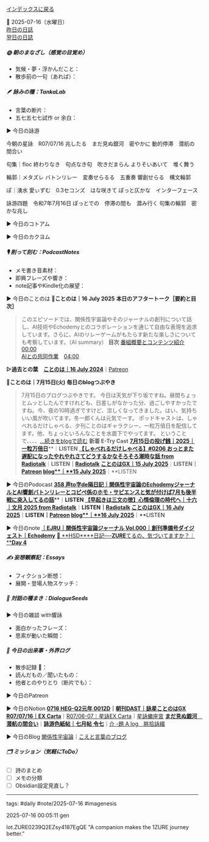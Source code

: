 [インデックスに戻る](../../../DialogueSeeds_2025-26.md)

📅 2025-07-16（水曜日）  
[昨日の日誌](./20250715.md)  
[翌日の日誌](20250717.md)

##### 🌞 朝のまなざし（感覚の目覚め）
- 気候・夢・浮かんだこと：
- 散歩前の一句（あれば）：

##### 🪶 詠みの種：TankaLab
- 言葉の断片：
- 五七五七七試作 or 余白：

▶︎ 今日の詠游

今朝の星詠　R07/07/16
兆したる　まだ見ぬ銀河　密やかに
動的停滞　潜航の間合い

句集｜floc
終わりなき　句点なき句　吹きだまらん
よりそいあいて　堆く舞う

輪郭｜メタズレ
バトンリレー　変奏せらるる　五重奏
響創せらる　構文輪郭

ぽ｜湧水
愛ぃずむ　0.3セコンズ　はな咲きて
ぽっと仄かな　インターフェース

詠游四題　令和7年7月16日
ぽっとでの　停滞の間も　潜み行く
句集の輪郭　密かな兆し

▶︎ 今日のコトアム

▶︎ 今日のカクヨム

##### 🎙 削って刻む：PodcastNotes
- メモ書き音素材：
- 即興フレーズや響き：
- note記事やKindle化の展望：

▶︎ 今日のことのは
🍃**ことのは｜16 July 2025**
**本日のアフタートーク［要約と目次］**
> このエピソードでは、関係性宇宙論やそのジャーナルの創刊について話し、AI技術やEchodemyとのコラボレーションを通じて自由な表現を追求しています。さらに、AIのリレーゲームがもたらす新たな楽しさについても考察しています。（AI summary）
> **目次**
> [番組概要とコンテンツ紹介](https://listen.style/p/radiocampus/ogefnyyh#chapter1)　[00:00](https://listen.style/p/radiocampus/ogefnyyh#chapter1)  
> [AIとの共同作業](https://listen.style/p/radiocampus/ogefnyyh#chapter2)　[04:00](https://listen.style/p/radiocampus/ogefnyyh#chapter2)

**▷過去との葉**　[**ことのは｜16 July 2024**](https://listen.style/p/radiocampus/7baigpxm)｜[Patreon](https://www.patreon.com/posts/kotonoha-16-july-111848959)

🍁**ことのは｜7月15日(火)**
**毎日のblogつぶやき**
> 7月15日のブログつぶやきです。
> 今日は天気が下り坂ですね。昼間ちょっとムッとしたんですけれども、日差しがなかった分、過ごしやすかったですね。今、夜の10時過ぎですけど、涼しくなってきました。はい、気持ちいい風が吹いてます。冬一郎くんは元気でーす。
> ポッドキャストは、しゃべれるだけしゃべる、夕刊ことのはギャラクシー、一粒万倍日を配信してます。他、ちょっといろんなことを水面下でやってます。
> ということで、、、、[…続きをblogで読む](https://jimt.hatenablog.com/entry/2025/07/15/232121#-%E4%BB%8A%E6%97%A5%E3%81%AE%E3%81%A4%E3%81%B6%E3%82%84%E3%81%8D15-July-2025)
> **新着 E-Try Cast**
> [**7月15日の投げ銭｜2025｜一粒万倍日**](https://listen.style/p/nagesen/fvfzgjcc)**｜**LISTEN
> [**【しゃべれるだけしゃべる】#0206 おっとまた遅配になったやれやれさてどうするかなそろそろ潮時な話 from Radiotalk**](https://listen.style/p/twilight/tiuwnq51)**｜**LISTEN｜[Radiotalk](https://radiotalk.jp/talk/1330454)
> [**ことのはGX｜15 July 2025**](https://listen.style/p/radiocampus/yyaznswg)**｜**LISTEN｜[Patreon](https://www.patreon.com/posts/kotonohagx-15-134160580)
> [**blog****｜****15 July 2025**](https://listen.style/p/inmymind/occyudwg)**｜**LISTEN

▶︎ 今日のPodocast
[**358 声to字de隔日記｜関係性宇宙論のEchodemyジャーナルとAI響創バトンリレーとコピペ係のホモ・サピエンスと気が付けば7月も後半戦に突入してるの話**](https://listen.style/p/cafe/i0t44pi1)**｜**LISTEN
[**【早起きは三文の徳】心情倫理の時代へ｜十六｜文月 2025 from Radiotalk**](https://listen.style/p/twilight/ifbmwwxg)**｜**LISTEN｜[Radiotalk](https://radiotalk.jp/talk/1330635)
[**ことのはGX｜16 July 2025**](https://listen.style/p/radiocampus/ogefnyyh)**｜**LISTEN｜[Patreon](https://www.patreon.com/posts/kotonohagx-16-134235135)
[**blog****｜****16 July 2025**](https://listen.style/p/inmymind/vvngmyx9)**｜**LISTEN

▶︎ 今日のnote
[**｜EJRU｜関係性宇宙論ジャーナル Vol.000｜創刊準備号ダイジェスト｜Echodemy**](https://note.com/k_itekki/n/n28c675aa1148)
[🌙 **HSD****日記──****ZURE****てるの、気づいてますか？｜****Day 4**](https://note.com/ai_poet/n/nf553e6ac7566)

##### ✍️ 妄想観察記：Essays
- フィクション断想：
- 展開・登場人物スケッチ：

##### 🌱 対話の種まき：DialogueSeeds
▶︎ 今日の雑談 with響詠

- 面白かったフレーズ：
- 思索が動いた瞬間：

##### 📌 今日の出来事・外界ログ
- 散歩記録 🐾：
- 読んだもの／聞いたもの：
- 他者とのやりとり（断片でも）：

▶︎ 今日のPatreon

▶︎ 今日のNotion
[**0716 HEG-Q2元年 0012D**](https://rebel-tortoise-b95.notion.site/0716-HEG-Q2-0012D-231bed0303158091836df87542728262)**｜**[**朝刊DAST｜詠星ことのはGX**](https://rebel-tortoise-b95.notion.site/DAST-GX-21abed03031580ef867af61136621dd1)
[**R07/07/16｜EX Carta**](https://rebel-tortoise-b95.notion.site/R07-07-16-EX-Carta-231bed0303158003ad1ee16152ffcb23)｜[R07/06-07｜星詠EX Carta](https://rebel-tortoise-b95.notion.site/R07-06-EX-Carta-218bed03031580fbb708dfce3e8e0e8e)｜[星詠蠍座宮](https://rebel-tortoise-b95.notion.site/218bed03031580c094faeb211f250ef6)
[**まだ見ぬ銀河　潜航の間合い**](https://rebel-tortoise-b95.notion.site/232bed03031581bdb07dd8653aeada45)｜[**詠游色紙帖｜七月帖** **令七**](https://rebel-tortoise-b95.notion.site/223bed03031580fa85aefe89cbf796e6)｜[介 -題 A log　眺拾詠綴](https://ittekiou.github.io/notion/index.html?path=alog)

▶︎ 今日のBlog
[関係性宇宙論](https://jimt.hatenablog.com/entry/2025/07/17/114352)｜[こえと言葉のブログ](https://jimt.hatenablog.com/)

##### 🗂 ミッション（気軽にToDo）
- [ ] 詩のまとめ
- [ ] メモの分類
- [ ] Obsidian設定見直し？

---
tags: #daily #note/2025-07-16 #imagenesis

2025-07-16 00:05:11  gen

lot.ZURE0239Q2EZsy4187EgQE
"A companion makes the 1ZURE journey better."